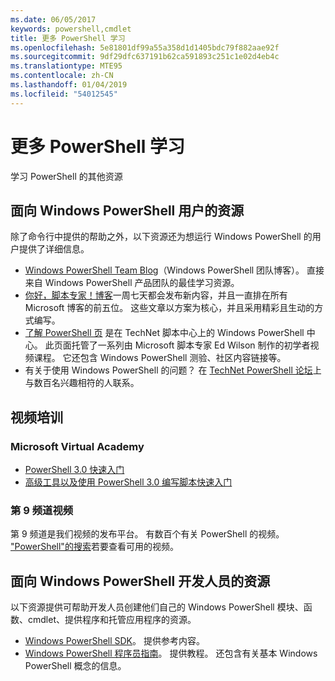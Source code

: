 ```yaml
---
ms.date: 06/05/2017
keywords: powershell,cmdlet
title: 更多 PowerShell 学习
ms.openlocfilehash: 5e81801df99a55a358d1d1405bdc79f882aae92f
ms.sourcegitcommit: 9df29dfc637191b62ca591893c251c1e02d4eb4c
ms.translationtype: MTE95
ms.contentlocale: zh-CN
ms.lasthandoff: 01/04/2019
ms.locfileid: "54012545"
---
```

# <a name="more-powershell-learning"></a>更多 PowerShell 学习

学习 PowerShell 的其他资源

## <a name="resources-for-windows-powershell-users"></a>面向 Windows PowerShell 用户的资源

除了命令行中提供的帮助之外，以下资源还为想运行 Windows PowerShell 的用户提供了详细信息。

- [Windows PowerShell Team Blog](https://blogs.msdn.microsoft.com/powershell/)（Windows PowerShell 团队博客）。 直接来自 Windows PowerShell 产品团队的最佳学习资源。
- [你好，脚本专家！博客](https://blogs.technet.microsoft.com/heyscriptingguy/)一周七天都会发布新内容，并且一直排在所有 Microsoft 博客的前五位。 这些文章以方案为核心，并且采用精彩且生动的方式编写。
- [了解 PowerShell 页](https://blogs.technet.microsoft.com/heyscriptingguy/2015/01/04/weekend-scripter-the-best-ways-to-learn-powershell/) 是在 TechNet 脚本中心上的 Windows PowerShell 中心。 此页面托管了一系列由 Microsoft 脚本专家 Ed Wilson 制作的初学者视频课程。 它还包含 Windows PowerShell 测验、社区内容链接等。
- 有关于使用 Windows PowerShell 的问题？ 在 [TechNet PowerShell 论坛](https://social.technet.microsoft.com/Forums/home?forum=winserverpowershell)上与数百名兴趣相符的人联系。

## <a name="video-training"></a>视频培训

### <a name="microsoft-virtual-academy"></a>Microsoft Virtual Academy

- [PowerShell 3.0 快速入门](https://mva.microsoft.com/en-US/training-courses/getting-started-with-powershell-30-jump-start-8276)
- [高级工具以及使用 PowerShell 3.0 编写脚本快速入门](https://mva.microsoft.com/en-US/training-courses/advanced-tools-scripting-with-powershell-30-jump-start-8277)

### <a name="channel-9-videos"></a>第 9 频道视频

第 9 频道是我们视频的发布平台。 有数百个有关 PowerShell 的视频。 ["PowerShell"的搜索](https://channel9.msdn.com/Search?term=PowerShell&sortBy=top-rated)若要查看可用的视频。

## <a name="resources-for-windows-powershell-developers"></a>面向 Windows PowerShell 开发人员的资源

以下资源提供可帮助开发人员创建他们自己的 Windows PowerShell 模块、函数、cmdlet、提供程序和托管应用程序的资源。

- [Windows PowerShell SDK](https://go.microsoft.com/fwlink/p/?LinkID=89595)。 提供参考内容。
- [Windows PowerShell 程序员指南](https://go.microsoft.com/fwlink/p/?LinkID=89596)。 提供教程。 还包含有关基本 Windows PowerShell 概念的信息。
